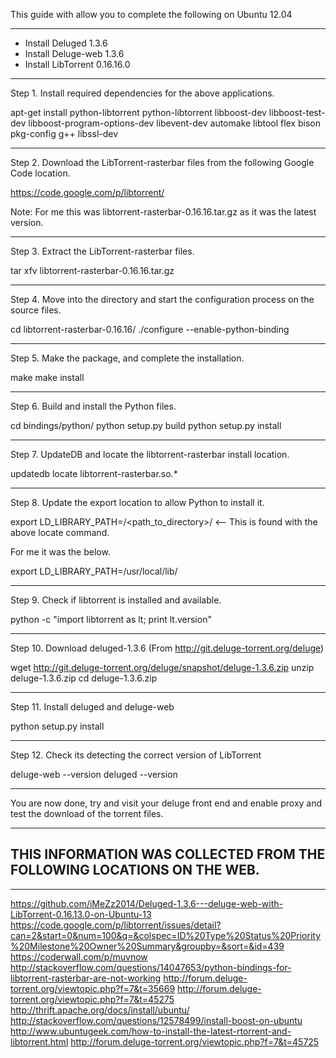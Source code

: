 This guide with allow you to complete the following on Ubuntu 12.04

----------------------------------------------------------------------


- Install Deluged 1.3.6
- Install Deluge-web 1.3.6
- Install LibTorrent 0.16.16.0


----------------------------------------------------------------------
Step 1. Install required dependencies for the above applications.


apt-get install python-libtorrent python-libtorrent libboost-dev libboost-test-dev libboost-program-options-dev libevent-dev automake libtool flex bison pkg-config g++ libssl-dev


----------------------------------------------------------------------
Step 2. Download the LibTorrent-rasterbar files from the following Google Code location.

https://code.google.com/p/libtorrent/

Note: For me this was libtorrent-rasterbar-0.16.16.tar.gz as it was the latest version.


----------------------------------------------------------------------
Step 3. Extract the LibTorrent-rasterbar files.

tar xfv libtorrent-rasterbar-0.16.16.tar.gz


----------------------------------------------------------------------
Step 4. Move into the directory and start the configuration process on the source files.

cd libtorrent-rasterbar-0.16.16/
./configure --enable-python-binding


----------------------------------------------------------------------
Step 5. Make the package, and complete the installation.

make
make install


----------------------------------------------------------------------
Step 6. Build and install the Python files.

cd bindings/python/
python setup.py build
python setup.py install


----------------------------------------------------------------------
Step 7. UpdateDB and locate the libtorrent-rasterbar install location.

updatedb
locate libtorrent-rasterbar.so.*


----------------------------------------------------------------------
Step 8. Update the export location to allow Python to install it.

export LD_LIBRARY_PATH=/<path_to_directory>/ <-- This is found with the above locate command.

For me it was the below.

export LD_LIBRARY_PATH=/usr/local/lib/


----------------------------------------------------------------------
Step 9. Check if libtorrent is installed and available.

python -c "import libtorrent as lt; print lt.version"


----------------------------------------------------------------------
Step 10. Download deluged-1.3.6 (From http://git.deluge-torrent.org/deluge)

wget http://git.deluge-torrent.org/deluge/snapshot/deluge-1.3.6.zip
unzip deluge-1.3.6.zip
cd deluge-1.3.6.zip


----------------------------------------------------------------------
Step 11. Install deluged and deluge-web

python setup.py install


----------------------------------------------------------------------
Step 12. Check its detecting the correct version of LibTorrent

deluge-web --version
deluged --version


----------------------------------------------------------------------

You are now done, try and visit your deluge front end and enable proxy and test the download of the torrent files.

----------------------------------------------------------------------
THIS INFORMATION WAS COLLECTED FROM THE FOLLOWING LOCATIONS ON THE WEB.
----------------------------------------------------------------------
----------------------------------------------------------------------

https://github.com/iMeZz2014/Deluged-1.3.6---deluge-web-with-LibTorrent-0.16.13.0-on-Ubuntu-13
https://code.google.com/p/libtorrent/issues/detail?can=2&start=0&num=100&q=&colspec=ID%20Type%20Status%20Priority%20Milestone%20Owner%20Summary&groupby=&sort=&id=439
https://coderwall.com/p/muvnow
http://stackoverflow.com/questions/14047653/python-bindings-for-libtorrent-rasterbar-are-not-working
http://forum.deluge-torrent.org/viewtopic.php?f=7&t=35669
http://forum.deluge-torrent.org/viewtopic.php?f=7&t=45275
http://thrift.apache.org/docs/install/ubuntu/
http://stackoverflow.com/questions/12578499/install-boost-on-ubuntu
http://www.ubuntugeek.com/how-to-install-the-latest-rtorrent-and-libtorrent.html
http://forum.deluge-torrent.org/viewtopic.php?f=7&t=45725
